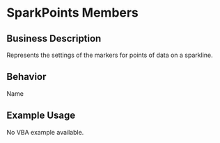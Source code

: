 # SparkPoints Members

## Business Description
Represents the settings of the markers for points of data on a sparkline.

## Behavior
Name

## Example Usage
No VBA example available.